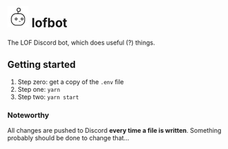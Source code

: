 # ![#livelaughlof](./selfie.png) lofbot

The LOF Discord bot, which does useful (?) things.

## Getting started

1. Step zero: get a copy of the `.env` file
1. Step one: `yarn`
1. Step two: `yarn start`

### Noteworthy

All changes are pushed to Discord **every time a file is written**. Something
probably should be done to change that...
